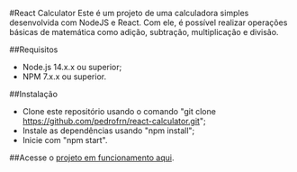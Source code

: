 #React Calculator
Este é um projeto de uma calculadora simples desenvolvida com NodeJS e React. Com ele, é possível realizar operações básicas de matemática como adição, subtração, multiplicação e divisão.

##Requisitos
- Node.js 14.x.x ou superior;
- NPM 7.x.x ou superior.

##Instalação
- Clone este repositório usando o comando "git clone https://github.com/pedrofrn/react-calculator.git";
- Instale as dependências usando "npm install";
- Inicie com "npm start".

##Acesse o [projeto em funcionamento aqui](https://64584b836704884cc73f9cc6--cosmic-taiyaki-70c19f.netlify.app/).
